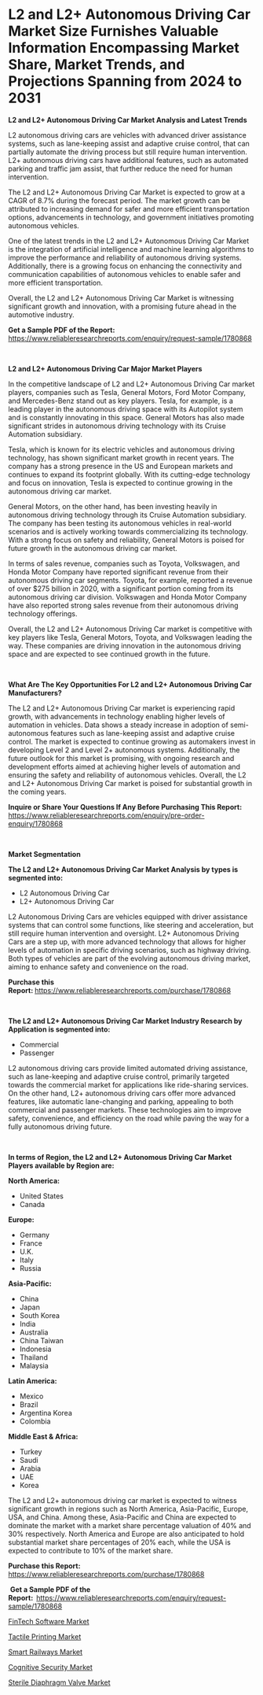 <p><h1>L2 and L2+ Autonomous Driving Car Market Size Furnishes Valuable Information Encompassing Market Share, Market Trends, and Projections Spanning from 2024 to 2031</h1></p><p><strong>L2 and L2+ Autonomous Driving Car Market Analysis and Latest Trends</strong></p>
<p><p>L2 autonomous driving cars are vehicles with advanced driver assistance systems, such as lane-keeping assist and adaptive cruise control, that can partially automate the driving process but still require human intervention. L2+ autonomous driving cars have additional features, such as automated parking and traffic jam assist, that further reduce the need for human intervention.</p><p>The L2 and L2+ Autonomous Driving Car Market is expected to grow at a CAGR of 8.7% during the forecast period. The market growth can be attributed to increasing demand for safer and more efficient transportation options, advancements in technology, and government initiatives promoting autonomous vehicles. </p><p>One of the latest trends in the L2 and L2+ Autonomous Driving Car Market is the integration of artificial intelligence and machine learning algorithms to improve the performance and reliability of autonomous driving systems. Additionally, there is a growing focus on enhancing the connectivity and communication capabilities of autonomous vehicles to enable safer and more efficient transportation.</p><p>Overall, the L2 and L2+ Autonomous Driving Car Market is witnessing significant growth and innovation, with a promising future ahead in the automotive industry.</p></p>
<p><strong>Get a Sample PDF of the Report:&nbsp;</strong> <a href="https://www.reliableresearchreports.com/enquiry/request-sample/1780868">https://www.reliableresearchreports.com/enquiry/request-sample/1780868</a></p>
<p>&nbsp;</p>
<p><strong>L2 and L2+ Autonomous Driving Car Major Market Players</strong></p>
<p><p>In the competitive landscape of L2 and L2+ Autonomous Driving Car market players, companies such as Tesla, General Motors, Ford Motor Company, and Mercedes-Benz stand out as key players. Tesla, for example, is a leading player in the autonomous driving space with its Autopilot system and is constantly innovating in this space. General Motors has also made significant strides in autonomous driving technology with its Cruise Automation subsidiary.</p><p>Tesla, which is known for its electric vehicles and autonomous driving technology, has shown significant market growth in recent years. The company has a strong presence in the US and European markets and continues to expand its footprint globally. With its cutting-edge technology and focus on innovation, Tesla is expected to continue growing in the autonomous driving car market.</p><p>General Motors, on the other hand, has been investing heavily in autonomous driving technology through its Cruise Automation subsidiary. The company has been testing its autonomous vehicles in real-world scenarios and is actively working towards commercializing its technology. With a strong focus on safety and reliability, General Motors is poised for future growth in the autonomous driving car market.</p><p>In terms of sales revenue, companies such as Toyota, Volkswagen, and Honda Motor Company have reported significant revenue from their autonomous driving car segments. Toyota, for example, reported a revenue of over $275 billion in 2020, with a significant portion coming from its autonomous driving car division. Volkswagen and Honda Motor Company have also reported strong sales revenue from their autonomous driving technology offerings.</p><p>Overall, the L2 and L2+ Autonomous Driving Car market is competitive with key players like Tesla, General Motors, Toyota, and Volkswagen leading the way. These companies are driving innovation in the autonomous driving space and are expected to see continued growth in the future.</p></p>
<p>&nbsp;</p>
<p><strong>What Are The Key Opportunities For L2 and L2+ Autonomous Driving Car Manufacturers?</strong></p>
<p><p>The L2 and L2+ Autonomous Driving Car market is experiencing rapid growth, with advancements in technology enabling higher levels of automation in vehicles. Data shows a steady increase in adoption of semi-autonomous features such as lane-keeping assist and adaptive cruise control. The market is expected to continue growing as automakers invest in developing Level 2 and Level 2+ autonomous systems. Additionally, the future outlook for this market is promising, with ongoing research and development efforts aimed at achieving higher levels of automation and ensuring the safety and reliability of autonomous vehicles. Overall, the L2 and L2+ Autonomous Driving Car market is poised for substantial growth in the coming years.</p></p>
<p><strong>Inquire or Share Your Questions If Any Before Purchasing This Report:</strong> <a href="https://www.reliableresearchreports.com/enquiry/pre-order-enquiry/1780868">https://www.reliableresearchreports.com/enquiry/pre-order-enquiry/1780868</a></p>
<p>&nbsp;</p>
<p><strong>Market Segmentation</strong></p>
<p><strong>The L2 and L2+ Autonomous Driving Car Market Analysis by types is segmented into:</strong></p>
<p><ul><li>L2 Autonomous Driving Car</li><li>L2+ Autonomous Driving Car</li></ul></p>
<p><p>L2 Autonomous Driving Cars are vehicles equipped with driver assistance systems that can control some functions, like steering and acceleration, but still require human intervention and oversight. L2+ Autonomous Driving Cars are a step up, with more advanced technology that allows for higher levels of automation in specific driving scenarios, such as highway driving. Both types of vehicles are part of the evolving autonomous driving market, aiming to enhance safety and convenience on the road.</p></p>
<p><strong>Purchase this Report:&nbsp;</strong><a href="https://www.reliableresearchreports.com/purchase/1780868">https://www.reliableresearchreports.com/purchase/1780868</a></p>
<p>&nbsp;</p>
<p><strong>The L2 and L2+ Autonomous Driving Car Market Industry Research by Application is segmented into:</strong></p>
<p><ul><li>Commercial</li><li>Passenger</li></ul></p>
<p><p>L2 autonomous driving cars provide limited automated driving assistance, such as lane-keeping and adaptive cruise control, primarily targeted towards the commercial market for applications like ride-sharing services. On the other hand, L2+ autonomous driving cars offer more advanced features, like automatic lane-changing and parking, appealing to both commercial and passenger markets. These technologies aim to improve safety, convenience, and efficiency on the road while paving the way for a fully autonomous driving future.</p></p>
<p>&nbsp;</p>
<p><strong>In terms of Region, the L2 and L2+ Autonomous Driving Car Market Players available by Region are:</strong></p>
<p>
    <p> <strong> North America: </strong>
        <ul>
            <li>United States</li>
            <li>Canada</li>
        </ul>
        </p> 
    <p> <strong> Europe: </strong>
        <ul>
            <li>Germany</li>
            <li>France</li>
            <li>U.K.</li>
            <li>Italy</li>
            <li>Russia</li>
        </ul>
        </p> 
    <p> <strong> Asia-Pacific: </strong>
        <ul>
            <li>China</li>
            <li>Japan</li>
            <li>South Korea</li>
            <li>India</li>
            <li>Australia</li>
            <li>China Taiwan</li>
            <li>Indonesia</li>
            <li>Thailand</li>
            <li>Malaysia</li>
        </ul>
        </p> 
    <p> <strong> Latin America: </strong>
        <ul>
            <li>Mexico</li>
            <li>Brazil</li>
            <li>Argentina Korea</li>
            <li>Colombia</li>
        </ul>
        </p> 
    <p> <strong> Middle East & Africa: </strong>
        <ul>
            <li>Turkey</li>
            <li>Saudi</li>
            <li>Arabia</li>
            <li>UAE</li>
            <li>Korea</li>
        </ul>
    </p>
    </p>
<p><p>The L2 and L2+ autonomous driving car market is expected to witness significant growth in regions such as North America, Asia-Pacific, Europe, USA, and China. Among these, Asia-Pacific and China are expected to dominate the market with a market share percentage valuation of 40% and 30% respectively. North America and Europe are also anticipated to hold substantial market share percentages of 20% each, while the USA is expected to contribute to 10% of the market share.</p></p>
<p><strong>Purchase this Report: </strong><a href="https://www.reliableresearchreports.com/purchase/1780868">https://www.reliableresearchreports.com/purchase/1780868</a></p>
<p>&nbsp;<strong>Get a Sample PDF of the Report:&nbsp;&nbsp;</strong><a href="https://www.reliableresearchreports.com/enquiry/request-sample/1780868">https://www.reliableresearchreports.com/enquiry/request-sample/1780868</a></p>
<p><strong></strong></p>
<p><p><a href="https://medium.com/@bellabbott/fintech-software-market-insight-market-trends-growth-forecasted-from-2024-to-2031-4aa3f3096522">FinTech Software Market</a></p><p><a href="https://medium.com/@petrajones35/tactile-printing-market-share-evolution-and-market-growth-trends-2024-2031-374bd98328b9">Tactile Printing Market</a></p><p><a href="https://medium.com/@bellabbott/smart-railways-market-size-cagr-trends-2024-2030-c8dad69403b5">Smart Railways Market</a></p><p><a href="https://medium.com/@bellabbott/cognitive-security-market-insight-market-trends-growth-forecasted-from-2024-to-2031-cc0acdf6d674">Cognitive Security Market</a></p><p><a href="https://github.com/markusgodoy/Market-Research-Report-List-2/blob/main/sterile-diaphragm-valve-market.md">Sterile Diaphragm Valve Market</a></p></p>